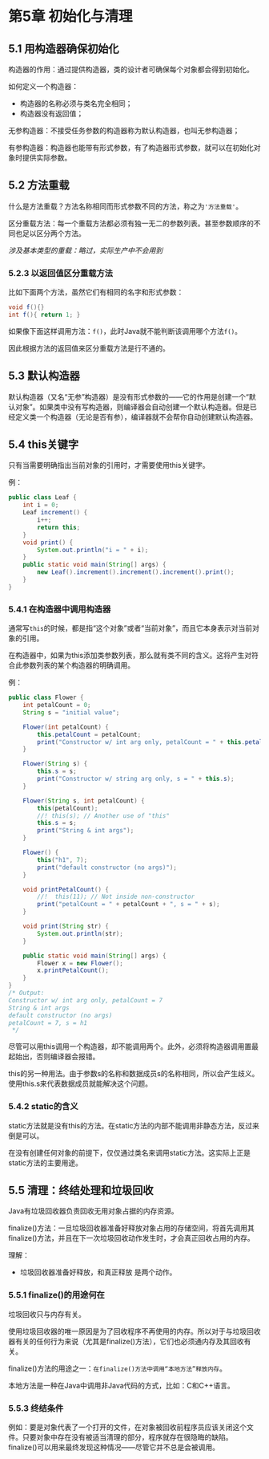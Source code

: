 # 第5章 初始化与清理

## 5.1 用构造器确保初始化

构造器的作用：通过提供构造器，类的设计者可确保每个对象都会得到初始化。

如何定义一个构造器：

* 构造器的名称必须与类名完全相同；
* 构造器没有返回值；

无参构造器：不接受任务参数的构造器称为默认构造器，也叫无参构造器；

有参构造器：构造器也能带有形式参数，有了构造器形式参数，就可以在初始化对象时提供实际参数。

## 5.2 方法重载

什么是方法重载？方法名称相同而形式参数不同的方法，称之为`'方法重载'`。

区分重载方法：每一个重载方法都必须有独一无二的参数列表。甚至参数顺序的不同也足以区分两个方法。

*涉及基本类型的重载：略过，实际生产中不会用到*

### 5.2.3 以返回值区分重载方法

比如下面两个方法，虽然它们有相同的名字和形式参数：

```java
void f(){}
int f(){ return 1; }
```

如果像下面这样调用方法：`f()`，此时Java就不能判断该调用哪个方法`f()`。

因此根据方法的返回值来区分重载方法是行不通的。

## 5.3 默认构造器

默认构造器（又名“无参”构造器）是没有形式参数的——它的作用是创建一个“默认对象”。如果类中没有写构造器，则编译器会自动创建一个默认构造器。但是已经定义类一个构造器（无论是否有参），编译器就不会帮你自动创建默认构造器。

## 5.4 this关键字

只有当需要明确指出当前对象的引用时，才需要使用this关键字。

例：

```java
public class Leaf {
    int i = 0;
    Leaf increment() {
        i++;
        return this;
    }
    void print() {
        System.out.println("i = " + i);
    }
    public static void main(String[] args) {
        new Leaf().increment().increment().increment().print();
    }
}
```

### 5.4.1 在构造器中调用构造器

通常写`this`的时候，都是指“这个对象”或者“当前对象”，而且它本身表示对当前对象的引用。

在构造器中，如果为this添加类参数列表，那么就有类不同的含义。这将产生对符合此参数列表的某个构造器的明确调用。

例：

```java
public class Flower {
    int petalCount = 0;
    String s = "initial value";

    Flower(int petalCount) {
        this.petalCount = petalCount;
        print("Constructor w/ int arg only, petalCount = " + this.petalCount);
    }

    Flower(String s) {
        this.s = s;
        print("Constructor w/ string arg only, s = " + this.s);
    }

    Flower(String s, int petalCount) {
        this(petalCount);
        //! this(s); // Another use of "this"
        this.s = s;
        print("String & int args");
    }

    Flower() {
        this("h1", 7);
        print("default constructor (no args)");
    }

    void printPetalCount() {
        //!  this(11); // Not inside non-constructor
        print("petalCount = " + petalCount + ", s = " + s);
    }

    void print(String str) {
        System.out.println(str);
    }

    public static void main(String[] args) {
        Flower x = new Flower();
        x.printPetalCount();
    }
}
/* Output:
Constructor w/ int arg only, petalCount = 7
String & int args
default constructor (no args)
petalCount = 7, s = h1
 */
```

尽管可以用this调用一个构造器，却不能调用两个。此外，必须将构造器调用置最起始出，否则编译器会报错。

this的另一种用法。由于参数s的名称和数据成员s的名称相同，所以会产生歧义。使用this.s来代表数据成员就能解决这个问题。

### 5.4.2 static的含义

static方法就是没有this的方法。在static方法的内部不能调用非静态方法，反过来倒是可以。

在没有创建任何对象的前提下，仅仅通过类名来调用static方法。这实际上正是static方法的主要用途。

## 5.5 清理：终结处理和垃圾回收

Java有垃圾回收器负责回收无用对象占据的内存资源。

finalize()方法：一旦垃圾回收器准备好释放对象占用的存储空间，将首先调用其finalize()方法，并且在下一次垃圾回收动作发生时，才会真正回收占用的内存。

理解：

* 垃圾回收器准备好释放，和真正释放 是两个动作。

### 5.5.1 finalize()的用途何在

垃圾回收只与内存有关。

使用垃圾回收器的唯一原因是为了回收程序不再使用的内存。所以对于与垃圾回收器有关的任何行为来说（尤其是finalize()方法），它们也必须通内存及其回收有关。

finalize()方法的用途之一：`在finalize()方法中调用“本地方法”释放内存`。

本地方法是一种在Java中调用非Java代码的方式，比如：C和C++语言。

### 5.5.3 终结条件

例如：要是对象代表了一个打开的文件，在对象被回收前程序员应该关闭这个文件。只要对象中存在没有被适当清理的部分，程序就存在很隐晦的缺陷。finalize()可以用来最终发现这种情况——尽管它并不总是会被调用。


